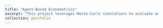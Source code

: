 ```yaml
---
title: "Agent-Based Econometrics"
excerpt: "This project leverages Monte Carlo simulations to evaluate and establish the statistical properties of estimators within an agent-based model."
collection: portfolio
---
```

